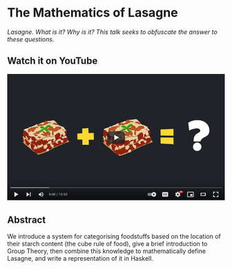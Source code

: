 # The Mathematics of Lasagne

*Lasagne. What is it? Why is it? This talk seeks to obfuscate the answer to these questions.*

## Watch it on YouTube

[![Watch the video](images/youtube_thumbnail_controls.png)](https://youtu.be/9l9hcSIAAtM)

## Abstract

We introduce a system for categorising foodstuffs based on the location of their starch content (the cube rule of food), give a brief introduction to Group Theory, then combine this knowledge to mathematically define Lasagne, and write a representation of it in Haskell.
